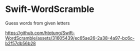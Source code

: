 # Swift-WordScramble

Guess words from given letters

https://github.com/htqtung/Swift-WordScramble/assets/31605439/ec65ae26-2a38-4a97-bc6c-b2f57db56b28

